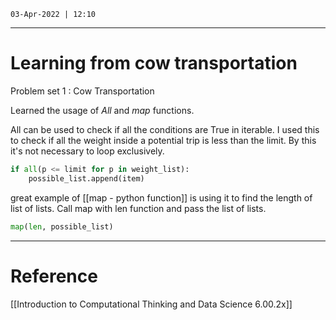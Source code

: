 `03-Apr-2022 | 12:10`

---
# Learning from cow transportation

Problem set 1 : Cow Transportation

Learned the usage of  $All$  and $map$  functions.

All can be used to check if all the conditions are True in iterable. I used this to check if all the weight inside a potential trip is less than the limit. By this it's not necessary to loop exclusively. 

```py
if all(p <= limit for p in weight_list):
	possible_list.append(item)
```

great example of [[map - python function]] is using it to find the length of list of lists. Call map with len function and pass the list of lists.

```py
map(len, possible_list)
```



---
# Reference
[[Introduction to Computational Thinking and Data Science 6.00.2x]]